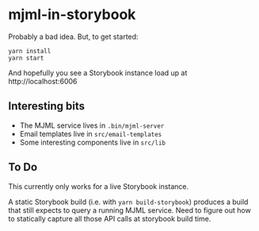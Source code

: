# mjml-in-storybook

Probably a bad idea. But, to get started:

```
yarn install
yarn start
```

And hopefully you see a Storybook instance load up at http://localhost:6006

## Interesting bits

- The MJML service lives in `.bin/mjml-server`
- Email templates live in `src/email-templates`
- Some interesting components live in `src/lib`

## To Do

This currently only works for a live Storybook instance.

A static Storybook build (i.e. with `yarn build-storybook`) produces a build that still expects to query a running MJML service. Need to figure out how to statically capture all those API calls at storybook build time.
